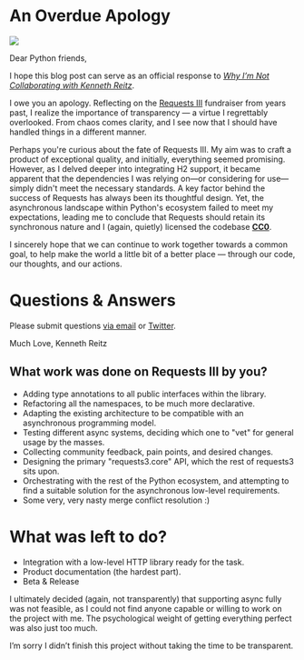 # An Overdue Apology

![](https://images.squarespace-cdn.com/content/v1/665498111876725f7613f1e6/1719666490641-F4TPTM0A9HSM82WLLVSX/7e73c-e18da-img_0127_2.jpeg)

Dear Python friends,

 I hope this blog post can serve as an official response to [*Why I’m Not Collaborating with Kenneth Reitz*](https://vorpus.org/blog/why-im-not-collaborating-with-kenneth-reitz/).

 I owe you an apology. Reflecting on the [Requests III](https://github.com/kennethreitz-archive/requests3) fundraiser from years past, I realize the importance of transparency — a virtue I regrettably overlooked. From chaos comes clarity, and I see now that I should have handled things in a different manner.

 Perhaps you're curious about the fate of Requests III. My aim was to craft a product of exceptional quality, and initially, everything seemed promising. However, as I delved deeper into integrating H2 support, it became apparent that the dependencies I was relying on—or considering for use—simply didn't meet the necessary standards. A key factor behind the success of Requests has always been its thoughtful design. Yet, the asynchronous landscape within Python's ecosystem failed to meet my expectations, leading me to conclude that Requests should retain its synchronous nature and I (again, quietly) licensed the codebase [**CC0**](https://github.com/kennethreitz-archive/requests3/blob/master/LICENSE).

I sincerely hope that we can continue to work together towards a common goal, to help make the world a little bit of a better place — through our code, our thoughts, and our actions.

  # Questions & Answers

 Please submit questions [via email](mailto:me@kennethreitz.org) or [Twitter](https://twitter.com/kennethreitz42).

 Much Love,
Kenneth Reitz

 ## What work was done on Requests III by you?

 * Adding type annotations to all public interfaces within the library.
* Refactoring all the namespaces, to be much more declarative.
* Adapting the existing architecture to be compatible with an asynchronous programming model.
* Testing different async systems, deciding which one to "vet" for general usage by the masses.
* Collecting community feedback, pain points, and desired changes.
* Designing the primary "requests3\.core" API, which the rest of requests3 sits upon.
* Orchestrating with the rest of the Python ecosystem, and attempting to find a suitable solution for the asynchronous low\-level requirements.
* Some very, very nasty merge conflict resolution :)

 # What was left to do?

 * Integration with a low\-level HTTP library ready for the task.
* Product documentation (the hardest part).
* Beta \& Release

 I ultimately decided (again, not transparently) that supporting async fully was not feasible, as I could not find anyone capable or willing to work on the project with me. The psychological weight of getting everything perfect was also just too much.

I’m sorry I didn’t finish this project without taking the time to be transparent.
